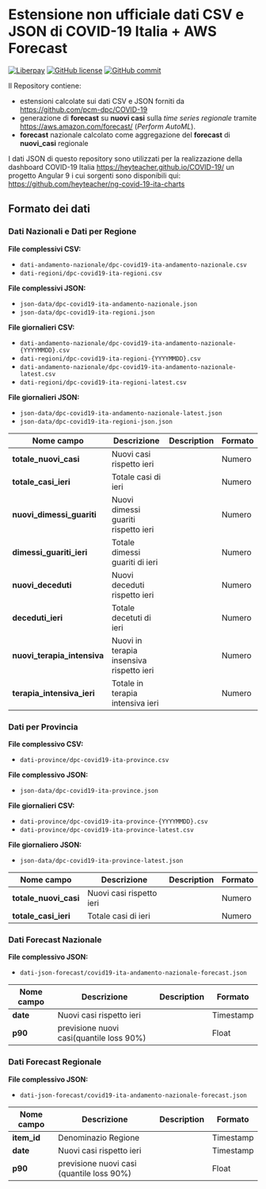 
# Estensione non ufficiale dati CSV e JSON di COVID-19 Italia + AWS Forecast

[![Liberpay](http://img.shields.io/liberapay/receives/heyteacher.svg?logo=liberapay)](https://liberapay.com/heyteacher/donate)
[![GitHub license](https://img.shields.io/badge/License-Creative%20Commons%20Attribution%204.0%20International-blue)](https://github.com/heyteacher/COVID-19/blob/master/LICENSE)
[![GitHub commit](https://img.shields.io/github/last-commit/heyteacher/COVID-19)](https://github.com/heyteacher/COVID-19/commits/master)

Il Repository contiene: 

* estensioni calcolate sui dati CSV e JSON forniti da https://github.com/pcm-dpc/COVID-19 
* generazione di __forecast__ su __nuovi casi__ sulla _time series regionale_ tramite https://aws.amazon.com/forecast/ (_Perform AutoML_).
* __forecast__ nazionale calcolato come aggregazione del __forecast__ di __nuovi_casi__ regionale

I dati JSON di questo repository sono utilizzati per la realizzazione della dashboard COVID-19 Italia 
https://heyteacher.github.io/COVID-19/ un progetto Angular 9 i cui sorgenti sono disponibili qui: https://github.com/heyteacher/ng-covid-19-ita-charts 


## Formato dei dati

### Dati Nazionali e Dati per Regione

**File complessivi CSV:** 
* `dati-andamento-nazionale/dpc-covid19-ita-andamento-nazionale.csv` 
* `dati-regioni/dpc-covid19-ita-regioni.csv`

**File complessivi JSON:** 
* `json-data/dpc-covid19-ita-andamento-nazionale.json`
* `json-data/dpc-covid19-ita-regioni.json` 

**File giornalieri CSV:** 
* `dati-andamento-nazionale/dpc-covid19-ita-andamento-nazionale-{YYYYMMDD}.csv` 
* `dati-regioni/dpc-covid19-ita-regioni-{YYYYMMDD}.csv`
* `dati-andamento-nazionale/dpc-covid19-ita-andamento-nazionale-latest.csv` 
* `dati-regioni/dpc-covid19-ita-regioni-latest.csv`

**File giornalieri JSON:** 
* `json-data/dpc-covid19-ita-andamento-nazionale-latest.json`
* `json-data/dpc-covid19-ita-regioni-json.json` 

| Nome campo                  | Descrizione                               | Description        | Formato  |
|-----------------------------|-------------------------------------------|--------------------|----------|
| **totale_nuovi_casi**       | Nuovi casi rispetto ieri                  |                    | Numero   |
| **totale_casi_ieri**        | Totale casi di ieri                       |                    | Numero   |
| **nuovi_dimessi_guariti**   | Nuovi dimessi guariti rispetto ieri       |                    | Numero   |
| **dimessi_guariti_ieri**    | Totale dimessi guariti di ieri            |                    | Numero   |
| **nuovi_deceduti**          | Nuovi deceduti rispetto ieri              |                    | Numero   |
| **deceduti_ieri**           | Totale decetuti di ieri                   |                    | Numero   |
| **nuovi_terapia_intensiva** | Nuovi in terapia insensiva rispetto ieri  |                    | Numero   |
| **terapia_intensiva_ieri**  | Totale in terapia intensiva ieri          |                    | Numero   |


### Dati per Provincia

**File complessivo CSV:** 
* `dati-province/dpc-covid19-ita-province.csv` 

**File complessivo JSON:** 
* `json-data/dpc-covid19-ita-province.json` 

**File giornalieri CSV:** 
* `dati-province/dpc-covid19-ita-province-{YYYYMMDD}.csv` 
* `dati-province/dpc-covid19-ita-province-latest.csv` 

**File giornaliero JSON:** 
* `json-data/dpc-covid19-ita-province-latest.json` 

| Nome campo                  | Descrizione                               | Description        | Formato  |
|-----------------------------|-------------------------------------------|--------------------|----------|
| **totale_nuovi_casi**       | Nuovi casi rispetto ieri                  |                    | Numero   |
| **totale_casi_ieri**        | Totale casi di ieri                       |                    | Numero   |


### Dati Forecast Nazionale

**File complessivo JSON:** 
* `dati-json-forecast/covid19-ita-andamento-nazionale-forecast.json` 

| Nome campo                  | Descrizione                               | Description        | Formato     |
|-----------------------------|-------------------------------------------|--------------------|-------------|
| **date**                    | Nuovi casi rispetto ieri                  |                    | Timestamp   |
| **p90**                     | previsione nuovi casi(quantile loss 90%)  |                    | Float       |

### Dati Forecast Regionale

**File complessivo JSON:** 
* `dati-json-forecast/covid19-ita-andamento-nazionale-forecast.json` 

| Nome campo                  | Descrizione                               | Description        | Formato     |
|-----------------------------|-------------------------------------------|--------------------|-------------|
| **item_id**                 | Denominazio Regione                       |                    | Timestamp   |
| **date**                    | Nuovi casi rispetto ieri                  |                    | Timestamp   |
| **p90**                     | previsione nuovi casi  (quantile loss 90%)|                    | Float       |
